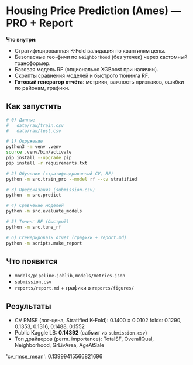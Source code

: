 
# Housing Price Prediction (Ames) — PRO + Report

**Что внутри:**
- Стратифицированная K-Fold валидация по квантилям цены.
- Безопасные гео-фичи по `Neighborhood` (без утечек) через кастомный трансформер.
- Базовая модель RF (опционально XGBoost при наличии).
- Скрипты сравнения моделей и быстрого тюнинга RF.
- **Готовый генератор отчёта**: метрики, важность признаков, ошибки по районам, графики.

## Как запустить
```bash
# 0) Данные
#   data/raw/train.csv
#   data/raw/test.csv

# 1) Окружение
python3 -m venv .venv
source .venv/bin/activate
pip install --upgrade pip
pip install -r requirements.txt

# 2) Обучение (стратифицированный CV, RF)
python -m src.train_pro --model rf --cv stratified

# 3) Предсказания (submission.csv)
python -m src.predict

# 4) Сравнение моделей
python -m src.evaluate_models

# 5) Тюнинг RF (быстрый)
python -m src.tune_rf

# 6) Сгенерировать отчёт (графики + report.md)
python -m scripts.make_report
```

## Что появится
- `models/pipeline.joblib`, `models/metrics.json`
- `submission.csv`
- `reports/report.md` + графики в `reports/figures/`

## Результаты
- CV RMSE (лог-цена, Stratified K-Fold): 0.1400 ± 0.0102
folds: 0.1290, 0.1353, 0.1316, 0.1488, 0.1552
- Public Kaggle LB: **0.14392** (сабмит из `submission.csv`)
- Топ драйверов (perm. importance): TotalSF, OverallQual, Neighborhood, GrLivArea, AgeAtSale

'cv_rmse_mean': 0.13999415566821696
